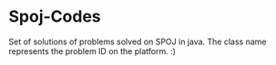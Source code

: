 # Spoj-Codes
Set of solutions of problems solved on SPOJ in java.
The class name represents the problem ID on the platform. :)
